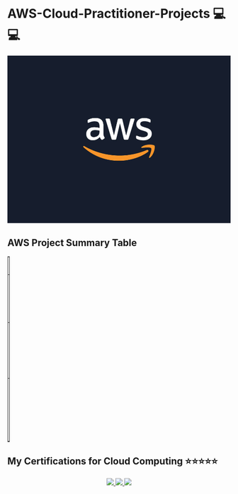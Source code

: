 # AWS-Cloud-Practitioner-Projects 💻💻

![mypic](./pics/awslogo.png)




## AWS Project Summary Table

<table style="width: 1%;" border="1" cellpadding="1">
<tbody>
<tr>
<td>#</td>
<td>Project's Name</td>
<td>Description</td>
<td>Dev Repository</td>
</tr>

<tr>
<td>1</td>
<td> Host a static website with Amazon S3 </td>
<td> To host a static website using Amazon S3</td>
<td> <a href=https://github.com/acheampongmaa/AWS-Cloud-Practitioner-Projects/tree/main/Projects/Host%20a%20static%20website%20on%20Amazon%20S3> Project Repo </a> </td>

</tr>

<tr>
<td>2</td>
<td>  Create a simple webpage with AWS CLI and Amazon EC2</td>
<td> To use AWS CLI and Amazon EC2 to create a webpage </td>
<td> <a href=https://github.com/acheampongmaa/AWS-Cloud-Practitioner-Projects/tree/main/Projects/Use%20AWS%20CLI%20to%20host%20a%20website%20on%20Amazon%20EC2> Project Repo </a> </td>
</tr>

<tr>
<td>3</td>
<td> Interacting with Amazon RDS  </td>
<td> To build and interact with a DB server using Amazon RDS </td>
<td>  <a href=https://github.com/acheampongmaa/A-simple-python-program> Project Repo </a> </td>
</tr>

</tbody>
</table>


## My Certifications for Cloud Computing ⭐⭐⭐⭐⭐


<p align="center">
  <a href="https://www.credly.com/badges/6afb8938-dbd7-4e72-9602-7001696a52e3/public_url">
    <img src="https://images.credly.com/size/110x110/images/f25ec9d4-c59d-49b9-944a-f160012e81cd/image.png" />
  </a>
  <a href="https://www.credly.com/badges/5d0d927f-4774-42d3-99c0-1d097e0defbe/public_url">
    <img src="https://images.credly.com/size/110x110/images/80845928-d1f8-4549-ae9d-27676fba897e/image.png" />
  </a>
  <a href="https://www.credly.com/badges/d555d28e-463c-485c-843e-ab62dbeed2d3/public_url">
    <img src="https://images.credly.com/size/110x110/images/6f135924-7645-4bd2-ab68-3bc0b49c7e27/image.png" />
  </a>
</p>
